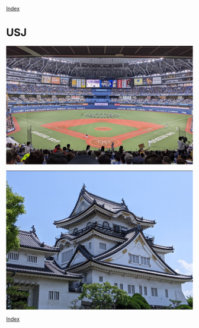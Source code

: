 [Index](../index.md)

# USJ

![代替テキスト](./PXL_20220611_084446294.jpg)

![代替テキスト](./PXL_20210403_064305230.jpg)

[Index](../index)
